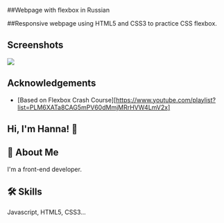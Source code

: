 ##Webpage with flexbox in Russian

##Responsive webpage using HTML5 and CSS3 to practice CSS flexbox.


## Screenshots

<img src="ScreenSH.png">


## Acknowledgements

 - [Based on Flexbox Crash Course][https://www.youtube.com/playlist?list=PLM6XATa8CAG5mPV60dMmjMRrHVW4LmV2x]

## Hi, I'm Hanna! 👋


## 🚀 About Me
I'm a front-end developer.


## 🛠 Skills
Javascript, HTML5, CSS3...
